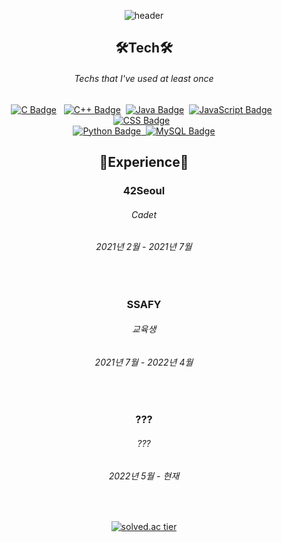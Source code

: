 <div align= "center">
  
![header](https://capsule-render.vercel.app/api?type=waving&color=df8177&height=250&section=header&text=superpangE&animation=twinkling&fontColor=f0f0f0&fontSize=60)

## 🛠Tech🛠
###### Techs that I've used at least once <br>
 [![C Badge](http://img.shields.io/badge/-C-black?style=flat-square&logo=C&logoColor=ffffff)]()  &nbsp; [![C++ Badge](http://img.shields.io/badge/-C++-00599C?style=flat-square&logo=c%2B%2B&logoColor=ffffff)]()  &nbsp;[![Java Badge](http://img.shields.io/badge/-Java-007396?style=flat-square&logo=Java&logoColor=ffffff)]()&nbsp; [![JavaScript Badge](http://img.shields.io/badge/-JavaScript-feda2c?style=flat-square&logo=JavaScript&logoColor=ffffff)]()&nbsp;&nbsp;[![CSS Badge](http://img.shields.io/badge/-CSS-1572B6?style=flat-square&logo=CSS3&logoColor=ffffff)]() &nbsp;<br>[![Python Badge](http://img.shields.io/badge/-Python-3776AB?style=flat-square&logo=Python&logoColor=ffffff)]()[&nbsp;&nbsp;![MySQL Badge](http://img.shields.io/badge/-MySQL-4479A1?style=flat-square&logo=MySQL&logoColor=ffffff)]()


  
## 🐣Experience🐣
### 42Seoul
###### Cadet
###### 2021년 2월 - 2021년 7월

  <br> 
  
### SSAFY
###### 교육생
###### 2021년 7월 - 2022년 4월
  
  <br> 
  
### ???
###### ???
###### 2022년 5월 - 현재
  
<br>
  
[![solved.ac tier](http://mazassumnida.wtf/api/v2/generate_badge?boj=cdpkct)](https://solved.ac/cdpkct)

<!--
**superpangE/superpangE** is a ✨ _special_ ✨ repository because its `README.md` (this file) appears on your GitHub profile.

Here are some ideas to get you started:

- 🔭 I’m currently working on ...
- 🌱 I’m currently learning ...
- 👯 I’m looking to collaborate on ...
- 🤔 I’m looking for help with ...
- 💬 Ask me about ...
- 📫 How to reach me: ...
- 😄 Pronouns: ...
- ⚡ Fun fact: ...
-->
</div>
